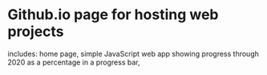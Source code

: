 # Github.io page for hosting web projects
includes:
home page,
simple JavaScript web app showing progress through 2020 as a percentage in a progress bar,
